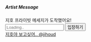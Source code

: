 <!DOCTYPE html>
<html lang="ko">
<head>
    <meta charset="UTF-8">
    <title>Jiho Private Message</title>
    <link rel="stylesheet" href="./css/style.css">
    <link rel="stylesheet" href="https://cdnjs.cloudflare.com/ajax/libs/font-awesome/6.1.1/css/all.min.css">
    <link rel="shortcut icon" type="image/x-icon" href="./favicon.ico" />
    <meta name="viewport" content="width=device-width, initial-scale=1.0, user-scalable=no, maximum-scale=1">
    <script src="./script/vue.global.prod.js" defer></script>
    <script src="https://unpkg.com/axios/dist/axios.min.js"></script>
    <script type="module" src="./script/script.js" defer></script>
</head>
<body style="overflow: hidden;">
<div class="landing" style="display: block;">
    <div class="alarm" style="visibility: visible;">
        <h5>Artist Message</h5>
        <span>지호 프라이빗 메세지가 도착했어요!</span>
    </div>
    <div class="enter">
        <input class="check" name="check" type="number" placeholder="Loading.." onkeypress="enter(event)" onfocus="hide()" onfocusout="show()" />
        <button class="enterBtn" onclick="check()">입장하기</button>
    </div>
    <div class="contact">
        <a class="loading" href="https://twitter.com/jihoud" target="_blank">지호야 보고싶어.. @jihoud</a>
    </div>
</div>
<div id="app" class="sub" style="visibility: hidden;">
    <div class="start"></div>
    <nav>
        <div class="menu" onclick="goBack()"><i class="fa-solid fa-angle-left"></i></div>
        <div class="artist"><span onclick="goUp()">지호</span></div>
        <div class="calendar" onclick="calendar()"><i class="fa-regular fa-calendar"></i></div>
    </nav>
    <div class="search" style="display: none;">
        <div class="year">
            <input type="radio" @click="month='04'" class="yearBtn" name="yearBtn" id="year1" v-model="year" value="2021" checked><label for="year1">2021</label>
            <input type="radio" @click="month='01'" class="yearBtn" name="yearBtn" id="year2" v-model="year" value="2022"><label for="year2">2022</label>
        </div>
        <div class="month">
            <select name="month" id="month" class="select" v-model="month">
                <option v-if="year==2021" v-for="months in monthList1" :value="months.value">{{ months.label }}</option>
                <option v-if="year==2022" v-for="months in monthList2" :value="months.value">{{ months.label }}</option>
            </select>
        </div>
        <div class="day">
            <select name="day" id="day" class="select">
                 <option v-if="year=='2021'&&month=='04'" v-for="days in dayList2104" :value="days.value">{{ days.label }}</option>
                 <option v-if="year=='2021'&&month=='05'" v-for="days in dayList2105" :value="days.value">{{ days.label }}</option>
                 <option v-if="year=='2021'&&month=='06'" v-for="days in dayList2106" :value="days.value">{{ days.label }}</option>
                 <option v-if="year=='2021'&&month=='07'" v-for="days in dayList2107" :value="days.value">{{ days.label }}</option>
                 <option v-if="year=='2021'&&month=='08'" v-for="days in dayList2108" :value="days.value">{{ days.label }}</option>
                 <option v-if="year=='2021'&&month=='09'" v-for="days in dayList2109" :value="days.value">{{ days.label }}</option>
                 <option v-if="year=='2021'&&month=='10'" v-for="days in dayList2110" :value="days.value">{{ days.label }}</option>
                 <option v-if="year=='2021'&&month=='11'" v-for="days in dayList2111" :value="days.value">{{ days.label }}</option>
                 <option v-if="year=='2021'&&month=='12'" v-for="days in dayList2112" :value="days.value">{{ days.label }}</option>
                 <option v-if="year=='2022'&&month=='01'" v-for="days in dayList2201" :value="days.value">{{ days.label }}</option>
                 <option v-if="year=='2022'&&month=='02'" v-for="days in dayList2202" :value="days.value">{{ days.label }}</option>
                 <option v-if="year=='2022'&&month=='03'" v-for="days in dayList2203" :value="days.value">{{ days.label }}</option>
                 <option v-if="year=='2022'&&month=='04'" v-for="days in dayList2204" :value="days.value">{{ days.label }}</option>
            </select>
        </div>
        <div class="move">
            <button class="moveBtn" onclick="goTo()">이동</button>    
        </div>
    </div>
    <main>
        <article v-for="(dates,i) in list">
            <div class="date">
                <div class="datebox">
                    {{ dates.date }}
                </div>
            </div>
            <section v-for="(talks,i) in list[i].talk">
                <div class="info">
                    <div class="profile"><img :src="`./img/${profile}`" alt="프로필사진"></div>
                    <div class="name">지호</div>
                </div>
                <div class="content">
                    <div class="message">{{ talks.text }}<img v-if="talks.img!=null" :src="talks.img"></div>
                    <div class="time">{{ talks.time }}</div>
                </div>
            </section>
        </article>
    </main>
    <div class="toast" style="display: none">
        <div class="container">
            <div class="image" v-for="index in 5" :key="index">
                <input type="radio" @click="setImg('profile'+index)" class="imgBtn" name="image" :id="'profile'+index" :value="'profile'+index" checked>
                <label :for="'profile'+index"><img :src="'./img/profile'+index+'.jpg'" :alt="'profile'+index"></label>
            </div>
        </div>
    </div>
    <footer>
        <div class="recent" onclick="goDown()">
            최신 메시지로 이동 <i class="fa-solid fa-angle-down"></i>
        </div>
        <div class="textbox">
            <form @submit="setNick">
                <div class="nickname">
                        <input type="text" autocomplete="off" name="nick" placeholder="애칭을 입력해주세요" maxlength="10" :value="nickname" @input="inputNick">
                </div>
                <div class="smile" onclick="profile()"><i class="fa-solid fa-face-smile"></i></div>
                <button class="send"><i class="fa-solid fa-arrow-up"></i></button>
            </form>
        </div>
    </footer>
    <div class="end"></div>
</div>
<script type="text/javascript" src="./script/default.js"></script>
</body>
</html>
